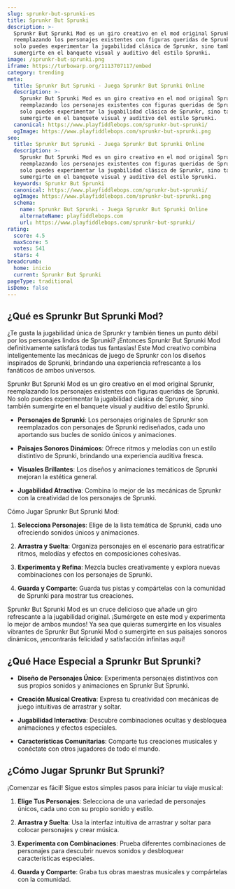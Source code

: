```yaml
---
slug: sprunkr-but-sprunki-es
title: Sprunkr But Sprunki
description: >-
  Sprunkr But Sprunki Mod es un giro creativo en el mod original Sprunkr,
  reemplazando los personajes existentes con figuras queridas de Sprunki. No
  solo puedes experimentar la jugabilidad clásica de Sprunkr, sino también
  sumergirte en el banquete visual y auditivo del estilo Sprunki.
image: /sprunkr-but-sprunki.png
iframe: https://turbowarp.org/1113707117/embed
category: trending
meta:
  title: Sprunkr But Sprunki - Juega Sprunkr But Sprunki Online
  description: >-
    Sprunkr But Sprunki Mod es un giro creativo en el mod original Sprunkr,
    reemplazando los personajes existentes con figuras queridas de Sprunki. No
    solo puedes experimentar la jugabilidad clásica de Sprunkr, sino también
    sumergirte en el banquete visual y auditivo del estilo Sprunki.
  canonical: https://www.playfiddlebops.com/sprunkr-but-sprunki/
  ogImage: https://www.playfiddlebops.com/sprunkr-but-sprunki.png
seo:
  title: Sprunkr But Sprunki - Juega Sprunkr But Sprunki Online
  description: >-
    Sprunkr But Sprunki Mod es un giro creativo en el mod original Sprunkr,
    reemplazando los personajes existentes con figuras queridas de Sprunki. No
    solo puedes experimentar la jugabilidad clásica de Sprunkr, sino también
    sumergirte en el banquete visual y auditivo del estilo Sprunki.
  keywords: Sprunkr But Sprunki
  canonical: https://www.playfiddlebops.com/sprunkr-but-sprunki/
  ogImage: https://www.playfiddlebops.com/sprunkr-but-sprunki.png
  schema:
    name: Sprunkr But Sprunki - Juega Sprunkr But Sprunki Online
    alternateName: playfiddlebops.com
    url: https://www.playfiddlebops.com/sprunkr-but-sprunki/
rating:
  score: 4.5
  maxScore: 5
  votes: 541
  stars: 4
breadcrumb:
  home: inicio
  current: Sprunkr But Sprunki
pageType: traditional
isDemo: false
---
```


## ¿Qué es Sprunkr But Sprunki Mod?

¿Te gusta la jugabilidad única de Sprunkr y también tienes un punto débil por los personajes lindos de Sprunki? ¡Entonces Sprunkr But Sprunki Mod definitivamente satisfará todas tus fantasías! Este Mod creativo combina inteligentemente las mecánicas de juego de Sprunkr con los diseños inspirados de Sprunki, brindando una experiencia refrescante a los fanáticos de ambos universos.

Sprunkr But Sprunki Mod es un giro creativo en el mod original Sprunkr, reemplazando los personajes existentes con figuras queridas de Sprunki. No solo puedes experimentar la jugabilidad clásica de Sprunkr, sino también sumergirte en el banquete visual y auditivo del estilo Sprunki.

- **Personajes de Sprunki**: Los personajes originales de Sprunkr son reemplazados con personajes de Sprunki rediseñados, cada uno aportando sus bucles de sonido únicos y animaciones.

- **Paisajes Sonoros Dinámicos**: Ofrece ritmos y melodías con un estilo distintivo de Sprunki, brindando una experiencia auditiva fresca.

- **Visuales Brillantes**: Los diseños y animaciones temáticos de Sprunki mejoran la estética general.

- **Jugabilidad Atractiva**: Combina lo mejor de las mecánicas de Sprunkr con la creatividad de los personajes de Sprunki.

Cómo Jugar Sprunkr But Sprunki Mod:

1. **Selecciona Personajes**: Elige de la lista temática de Sprunki, cada uno ofreciendo sonidos únicos y animaciones.

1. **Arrastra y Suelta**: Organiza personajes en el escenario para estratificar ritmos, melodías y efectos en composiciones cohesivas.

1. **Experimenta y Refina**: Mezcla bucles creativamente y explora nuevas combinaciones con los personajes de Sprunki.

1. **Guarda y Comparte**: Guarda tus pistas y compártelas con la comunidad de Sprunki para mostrar tus creaciones.

Sprunkr But Sprunki Mod es un cruce delicioso que añade un giro refrescante a la jugabilidad original. ¡Sumérgete en este mod y experimenta lo mejor de ambos mundos! Ya sea que quieras sumergirte en los visuales vibrantes de Sprunkr But Sprunki Mod o sumergirte en sus paisajes sonoros dinámicos, ¡encontrarás felicidad y satisfacción infinitas aquí!

## ¿Qué Hace Especial a Sprunkr But Sprunki?

- **Diseño de Personajes Único**: Experimenta personajes distintivos con sus propios sonidos y animaciones en Sprunkr But Sprunki.

- **Creación Musical Creativa**: Expresa tu creatividad con mecánicas de juego intuitivas de arrastrar y soltar.

- **Jugabilidad Interactiva**: Descubre combinaciones ocultas y desbloquea animaciones y efectos especiales.

- **Características Comunitarias**: Comparte tus creaciones musicales y conéctate con otros jugadores de todo el mundo.

## ¿Cómo Jugar Sprunkr But Sprunki?

¡Comenzar es fácil! Sigue estos simples pasos para iniciar tu viaje musical:

1. **Elige Tus Personajes**: Selecciona de una variedad de personajes únicos, cada uno con su propio sonido y estilo.

1. **Arrastra y Suelta**: Usa la interfaz intuitiva de arrastrar y soltar para colocar personajes y crear música.

1. **Experimenta con Combinaciones**: Prueba diferentes combinaciones de personajes para descubrir nuevos sonidos y desbloquear características especiales.

1. **Guarda y Comparte**: Graba tus obras maestras musicales y compártelas con la comunidad.